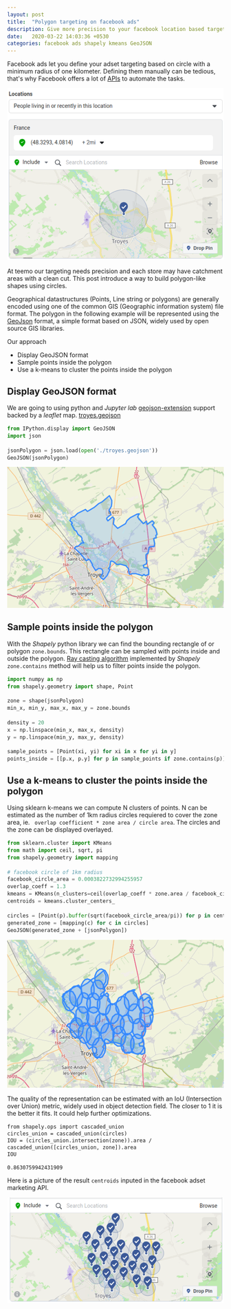 ```yaml
---
layout: post
title:  "Polygon targeting on facebook ads"
description: Give more precision to your facebook location based targeting
date:   2020-03-22 14:03:36 +0530
categories: facebook ads shapely kmeans GeoJSON
---
```


Facebook ads let you define your adset targeting based on circle with a minimum radius of one kilometer. Defining them manually can be tedious, that's why Facebook offers a lot of [APIs](https://developers.facebook.com/docs/marketing-apis/) to automate the tasks.

![Facebook location based targeting](/assets/facebook-targeting.png)

At teemo our targeting needs precision and each store may have catchment areas with a clean cut.
This post introduce a way to build polygon-like shapes using circles.


Geographical datastructures (Points, Line string or polygons) are generally encoded using one of the common GIS (Geographic information system) file format. The polygon in the following example will be represented using the [GeoJson](https://geojson.org/) format, a simple format based on JSON, widely used by open source GIS libraries.

Our approach
- Display GeoJSON format
- Sample points inside the polygon
- Use a k-means to cluster the points inside the polygon

## Display GeoJSON format

We are going to using python and *Jupyter lab* [geojson-extension](https://github.com/jupyterlab/jupyter-renderers/tree/master/packages/geojson-extension) support backed by a *leaflet* map. [troyes.geojson](/assets/troyes.geojson)

```python
from IPython.display import GeoJSON
import json

jsonPolygon = json.load(open('./troyes.geojson'))
GeoJSON(jsonPolygon)
```

![Troyes](/assets/troyes-kmeans-1-before.png)

## Sample points inside the polygon

With the *Shapely* python library we can find the bounding rectangle of or polygon `zone.bounds`. This rectangle can be sampled with points inside and outside the polygon. [Ray casting algorithm](https://en.wikipedia.org/wiki/Point_in_polygon) implemented by *Shapely* `zone.contains` method will help us to filter points inside the polygon.

```python
import numpy as np
from shapely.geometry import shape, Point

zone = shape(jsonPolygon)
min_x, min_y, max_x, max_y = zone.bounds

density = 20
x = np.linspace(min_x, max_x, density)
y = np.linspace(min_y, max_y, density)

sample_points = [Point(xi, yi) for xi in x for yi in y]
points_inside = [[p.x, p.y] for p in sample_points if zone.contains(p)]
```

## Use a k-means to cluster the points inside the polygon

Using sklearn k-means we can compute N clusters of points. N can be estimated as the number of 1km radius circles requiered to cover the zone area, ie. ` overlap coefficient * zone area / circle area`. The circles and the zone can be displayed overlayed.

```python
from sklearn.cluster import KMeans
from math import ceil, sqrt, pi
from shapely.geometry import mapping

# facebook circle of 1km radius 
facebook_circle_area = 0.0003822732994255957
overlap_coeff = 1.3
kmeans = KMeans(n_clusters=ceil(overlap_coeff * zone.area / facebook_circle_area), random_state=0).fit(points_inside)
centroids = kmeans.cluster_centers_

circles = [Point(p).buffer(sqrt(facebook_circle_area/pi)) for p in centroids]
generated_zone = [mapping(c) for c in circles]
GeoJSON(generated_zone + [jsonPolygon])
```
![dipslay](/assets/troyes-kmeans-after2.png)

The quality of the representation can be estimated with an IoU (Intersection over Union) metric, widely used in object detection field. The closer to 1 it is the better it fits. It could help further optimizations.

```
from shapely.ops import cascaded_union
circles_union = cascaded_union(circles)
IOU = (circles_union.intersection(zone)).area / cascaded_union([circles_union, zone]).area
IOU
```
`0.8630759942431909`

Here is a picture of the result `centroids` inputed in the facebook adset marketing API.

![result](/assets/troyes-kmeans-after-fb.png)

